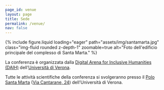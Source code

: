 ```yaml
---
page_id: venue
layout: page
title: Sede
permalink: /venue/
nav: false
---
```


{% include figure.liquid loading="eager" path="assets/img/santamarta.jpg" class="img-fluid rounded z-depth-1" zoomable=true alt="Foto dell'edificio principale del complesso di Santa Marta." %}

La conferenza è organizzata dalla [Digital Arena for Inclusive Humanities (DAIH)](https://www.daih.eu) dell’[Università di Verona](https://www.univr.it).

Tutte le attività scientifiche della conferenza si svolgeranno presso il [Polo Santa Marta](https://www.univr.it/it/santa-marta) ([Via Cantarane, 24](https://maps.app.goo.gl/fBo1P1zsYKYNytNv5)) dell’Università di Verona.